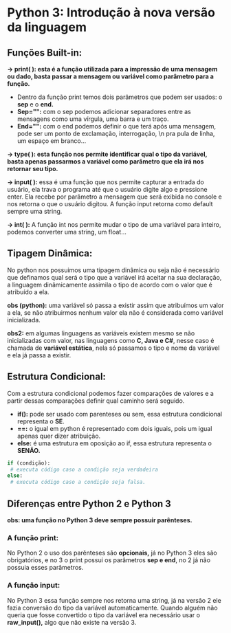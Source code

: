 # Python 3: Introdução à nova versão da linguagem

## Funções Built-in:

**→ print( ): esta é a função utilizada para a impressão de uma mensagem ou dado, basta passar a mensagem ou variável como parâmetro para a função.**

- Dentro da função print temos dois parâmetros que podem ser usados: o **sep** e o **end.**
- **Sep="":** com o sep podemos adicionar separadores entre as mensagens como uma vírgula, uma barra e um traço.
- **End="":** com o end podemos definir o que terá após uma mensagem, pode ser um ponto de exclamação, interrogação, \n pra pula de linha, um espaço em branco...

**→ type( ): esta função nos permite identificar qual o tipo da variável, basta apenas passarmos a variável como parâmetro que ela irá nos retornar seu tipo.**

**→ input( ):** essa é uma função que nos permite capturar a entrada do usuário, ela trava o programa até que o usuário digite algo e pressione enter. Ela recebe por parâmetro a mensagem que será exibida no console e nos retorna o que o usuário digitou. A função input retorna como default sempre uma string.

**→ int( ):** A função int nos permite mudar o tipo de uma variável para inteiro, podemos converter uma string, um float...

## Tipagem Dinâmica:

No python nos possuimos uma tipagem dinâmica ou seja não é necessário que definamos qual será o tipo que a variável irá aceitar na sua declaração, a linguagem dinâmicamente assimila o tipo de acordo com o valor que é atribuído a ela.

**obs (python):** uma variável só passa a existir assim que atribuímos um valor a ela, se não atribuirmos nenhum valor ela não é considerada como variável inicializada.

**obs2:** em algumas linguagens as variáveis existem mesmo se não inicializadas com valor, nas linguagens como **C, Java e C#**, nesse caso é chamada de **variável estática**, nela só passamos o tipo e nome da variável e ela já passa a existir.

## Estrutura Condicional:

Com a estrutura condicional podemos fazer comparações de valores e a partir dessas comparações definir qual caminho será seguido.

- **if():** pode ser usado com parenteses ou sem, essa estrutura condicional representa o **SE**.
- **==:** o igual em python é representado com dois iguais, pois um igual apenas quer dizer atribuição.
- **else:** é uma estrutura em oposição ao if, essa estrutura representa o **SENÃO.**

```python
if (condição):
 # executa código caso a condição seja verdadeira
else:
 # executa código caso a condição seja falsa.
```

## Diferenças entre Python 2 e Python 3

**obs: uma função no Python 3 deve sempre possuir parênteses.**

### A função print:

No Python 2 o uso dos parênteses são **opcionais,** já no Python 3 eles são obrigatórios, e no 3 o print possui os parâmetros **sep e end**, no 2 já não possuia esses parâmetros.

### A função input:

No Python 3 essa função sempre nos retorna uma string, já na versão 2 ele fazia conversão do tipo da variável automaticamente. Quando alguém não queria que fosse convertido o tipo da variável era necessário usar o **raw_input(),** algo que não existe na versão 3.
